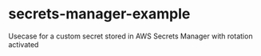 # secrets-manager-example
Usecase for a custom secret stored in AWS Secrets Manager with rotation activated
